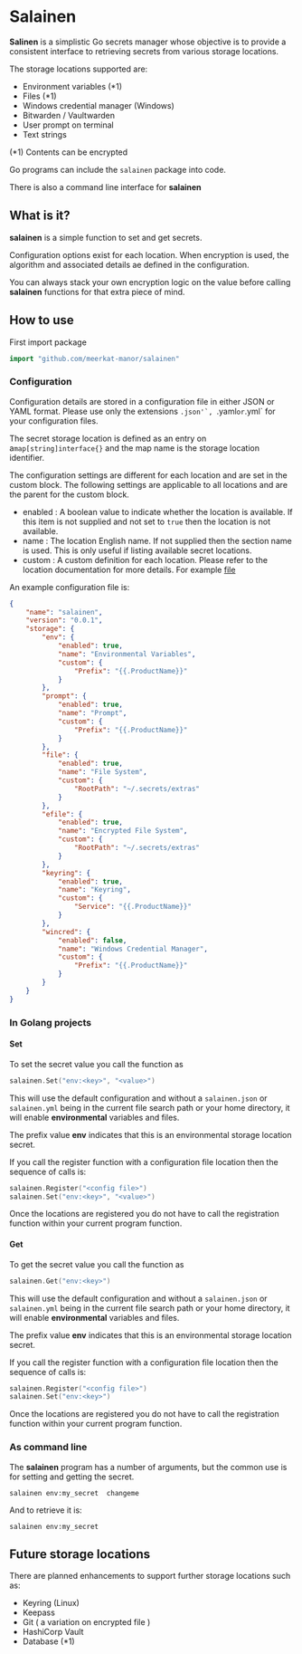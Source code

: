 # Salainen

**Salinen** is a simplistic Go secrets manager whose objective is to provide
a consistent interface to retrieving secrets from various storage locations.

The storage locations supported are:

* Environment variables (*1)
* Files (*1)
* Windows credential manager (Windows)
* Bitwarden / Vaultwarden
* User prompt on terminal
* Text strings

(*1) Contents can be encrypted

Go programs can include the ``salainen`` package into code.

There is also a command line interface for **salainen**

## What is it?

**salainen** is a simple function to set and get secrets.

Configuration options exist for each location.  When encryption is
used, the algorithm and associated details ae defined in the 
configuration.

You can always stack your own encryption logic on the value
before calling **salainen** functions for that extra piece
of mind.

## How to use

First import package

```go
import "github.com/meerkat-manor/salainen"
```

### Configuration

Configuration details are stored in a configuration file in either
JSON or YAML format.  Please use only the extensions ``.json'`,
``.yaml`` or ``.yml` for your configuration files.


The secret storage location is defined as an entry on a``map[string]interface{}``
and the map name is the storage location identifier.

The configuration settings are different for each location and are set in
the custom block.  The following settings are applicable to all locations and are 
the parent for the custom block.  

* enabled : A boolean value to indicate whether the location is available.
  If this item is not supplied and not set to ``true`` then the location is not
  available.
* name : The location English name.  If not supplied then the section name is used.
  This is only useful if listing available secret locations.
* custom : A custom definition for each location.  Please refer to the location 
  documentation for more details.  For example [file](./extensions/file/)


An example configuration file is:

```json
{
    "name": "salainen",
    "version": "0.0.1",
    "storage": {
        "env": {
            "enabled": true,
            "name": "Environmental Variables",
            "custom": {
                "Prefix": "{{.ProductName}}"
            }
        },
        "prompt": {
            "enabled": true,
            "name": "Prompt",
            "custom": {
                "Prefix": "{{.ProductName}}"
            }
        },
        "file": {
            "enabled": true,
            "name": "File System",
            "custom": {
                "RootPath": "~/.secrets/extras"
            }
        },
        "efile": {
            "enabled": true,
            "name": "Encrypted File System",
            "custom": {
                "RootPath": "~/.secrets/extras"
            }
        },
        "keyring": {
            "enabled": true,
            "name": "Keyring",
            "custom": {
                "Service": "{{.ProductName}}"
            }
        },
        "wincred": {
            "enabled": false,
            "name": "Windows Credential Manager",
            "custom": {
                "Prefix": "{{.ProductName}}"
            }
        }
    }
}
```



### In Golang projects


#### Set

To set the secret value you call the function as

```go
salainen.Set("env:<key>", "<value>")
```

This will use the default configuration and without 
a ``salainen.json`` or ``salainen.yml`` being in the current file 
search path or your home directory, it will enable **environmental**
variables and files.

The prefix value **env** indicates that this is an environmental 
storage location secret.

If you call the register function with a configuration file location
then the sequence of calls is:

```go
salainen.Register("<config file>")
salainen.Set("env:<key>", "<value>")
```

Once the locations are registered
you do not have to call the registration function within your 
current program function.

#### Get

To get the secret value you call the function as

```go
salainen.Get("env:<key>")
```

This will use the default configuration and without 
a ``salainen.json`` or ``salainen.yml`` being in the current file 
search path or your home directory, it will enable **environmental**
variables and files.

The prefix value **env** indicates that this is an environmental 
storage location secret.

If you call the register function with a configuration file location
then the sequence of calls is:  

```go
salainen.Register("<config file>")
salainen.Set("env:<key>")
```

Once the locations are registered
you do not have to call the registration function within your 
current program function.

### As command line

The **salainen** program has a number of arguments, but the common use is
for setting and getting the secret.

```
salainen env:my_secret  changeme
```

And to retrieve it is:
```
salainen env:my_secret
```

## Future storage locations

There are planned enhancements to support further
storage locations such as:

* Keyring (Linux)
* Keepass
* Git ( a variation on encrypted file )
* HashiCorp Vault
* Database (*1)
